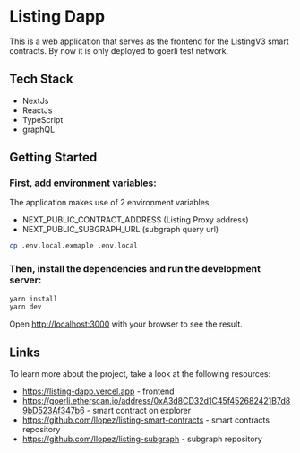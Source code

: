 # Listing Dapp

This is a web application that serves as the frontend for the ListingV3 smart contracts. By now it is only deployed to goerli test network.

## Tech Stack

* NextJs
* ReactJs
* TypeScript
* graphQL

## Getting Started

### First, add environment variables:

The application makes use of 2 environment variables, 
* NEXT_PUBLIC_CONTRACT_ADDRESS (Listing Proxy address)
* NEXT_PUBLIC_SUBGRAPH_URL (subgraph query url)

```bash
cp .env.local.exmaple .env.local
```

### Then, install the dependencies and run the development server:

```bash
yarn install
yarn dev
```

Open [http://localhost:3000](http://localhost:3000) with your browser to see the result.

## Links

To learn more about the project, take a look at the following resources:

- https://listing-dapp.vercel.app - frontend
- https://goerli.etherscan.io/address/0xA3d8CD32d1C45f452682421B7d89bD523Af347b6 - smart contract on explorer
- https://github.com/llopez/listing-smart-contracts - smart contracts repository
- https://github.com/llopez/listing-subgraph - subgraph repository

